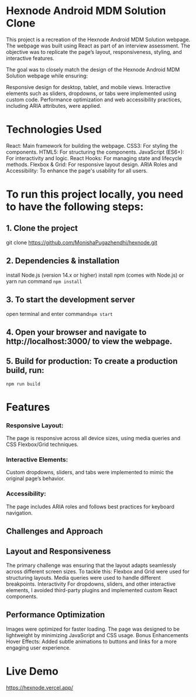 # Hexnode Android MDM Solution Clone

This project is a recreation of the Hexnode Android MDM Solution webpage. The webpage was built using React as part of an interview assessment. The objective was to replicate the page’s layout, responsiveness, styling, and interactive features.

The goal was to closely match the design of the Hexnode Android MDM Solution webpage while ensuring:

Responsive design for desktop, tablet, and mobile views.
Interactive elements such as sliders, dropdowns, or tabs were implemented using custom code.
Performance optimization and web accessibility practices, including ARIA attributes, were applied.

# Technologies Used
React: Main framework for building the webpage.
CSS3: For styling the components.
HTML5: For structuring the components.
JavaScript (ES6+): For interactivity and logic.
React Hooks: For managing state and lifecycle methods.
Flexbox & Grid: For responsive layout design.
ARIA Roles and Accessibility: To enhance the page's usability for all users.



# To run this project locally, you need to have the following steps:

## 1. Clone the project 
git clone https://github.com/MonishaPugazhendhi/hexnode.git

## 2. Dependencies & installation
install Node.js (version 14.x or higher)
install npm (comes with Node.js) or yarn
run command `npm install`

## 3. To start the development server
open terminal and enter command`npm start`

## 4. Open your browser and navigate to http://localhost:3000/ to view the webpage.

## 5. Build for production: To create a production build, run:
`npm run build`



# Features

### Responsive Layout: 
The page is responsive across all device sizes, using media queries and CSS Flexbox/Grid techniques.

### Interactive Elements:
 Custom dropdowns, sliders, and tabs were implemented to mimic the original page’s behavior.

### Accessibility: 
The page includes ARIA roles and follows best practices for keyboard navigation.

## Challenges and Approach

## Layout and Responsiveness
The primary challenge was ensuring that the layout adapts seamlessly across different screen sizes. To tackle this:
Flexbox and Grid were used for structuring layouts.
Media queries were used to handle different breakpoints.
Interactivity
For dropdowns, sliders, and other interactive elements, I avoided third-party plugins and implemented custom React components.

## Performance Optimization
Images were optimized for faster loading.
The page was designed to be lightweight by minimizing JavaScript and CSS usage.
Bonus Enhancements
Hover Effects: Added subtle animations to buttons and links for a more engaging user experience.


# Live Demo 
https://hexnode.vercel.app/




